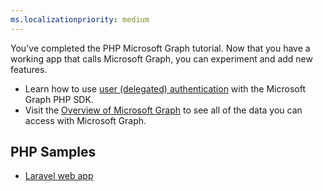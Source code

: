 ```yaml
---
ms.localizationpriority: medium
---
```


<!-- markdownlint-disable MD041 -->

You've completed the PHP Microsoft Graph tutorial. Now that you have a working app that calls Microsoft Graph, you can experiment and add new features.

- Learn how to use [user (delegated) authentication](/graph/tutorials/php) with the Microsoft Graph PHP SDK.
- Visit the [Overview of Microsoft Graph](/graph/overview) to see all of the data you can access with Microsoft Graph.

## PHP Samples

- [Laravel web app](https://github.com/microsoftgraph/msgraph-training-phpapp)
